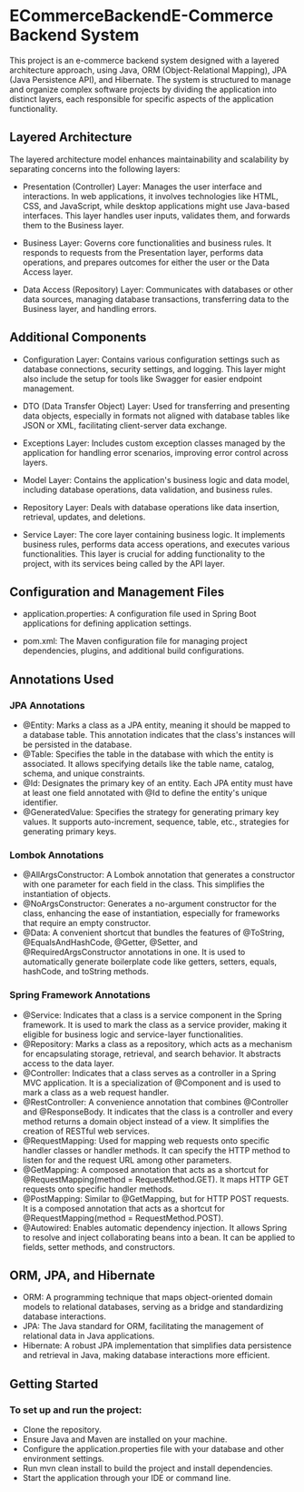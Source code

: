# ECommerceBackendE-Commerce Backend System
This project is an e-commerce backend system designed with a layered architecture approach, using Java, ORM (Object-Relational Mapping), JPA (Java Persistence API), and Hibernate. The system is structured to manage and organize complex software projects by dividing the application into distinct layers, each responsible for specific aspects of the application functionality.

## Layered Architecture
The layered architecture model enhances maintainability and scalability by separating concerns into the following layers:

- Presentation (Controller) Layer: Manages the user interface and interactions. In web applications, it involves technologies like HTML, CSS, and JavaScript, while desktop applications might use Java-based interfaces. This layer handles user inputs, validates them, and forwards them to the Business layer.

- Business Layer: Governs core functionalities and business rules. It responds to requests from the Presentation layer, performs data operations, and prepares outcomes for either the user or the Data Access layer.

- Data Access (Repository) Layer: Communicates with databases or other data sources, managing database transactions, transferring data to the Business layer, and handling errors.

## Additional Components
- Configuration Layer: Contains various configuration settings such as database connections, security settings, and logging. This layer might also include the setup for tools like Swagger for easier endpoint management.

- DTO (Data Transfer Object) Layer: Used for transferring and presenting data objects, especially in formats not aligned with database tables like JSON or XML, facilitating client-server data exchange.

- Exceptions Layer: Includes custom exception classes managed by the application for handling error scenarios, improving error control across layers.

- Model Layer: Contains the application's business logic and data model, including database operations, data validation, and business rules.

- Repository Layer: Deals with database operations like data insertion, retrieval, updates, and deletions.

- Service Layer: The core layer containing business logic. It implements business rules, performs data access operations, and executes various functionalities. This layer is crucial for adding functionality to the project, with its services being called by the API layer.

## Configuration and Management Files
- application.properties: A configuration file used in Spring Boot applications for defining application settings.

- pom.xml: The Maven configuration file for managing project dependencies, plugins, and additional build configurations.

## Annotations Used
### JPA Annotations
- @Entity: Marks a class as a JPA entity, meaning it should be mapped to a database table. This annotation indicates that the class's instances will be persisted in the database.
- @Table: Specifies the table in the database with which the entity is associated. It allows specifying details like the table name, catalog, schema, and unique constraints.
- @Id: Designates the primary key of an entity. Each JPA entity must have at least one field annotated with @Id to define the entity's unique identifier.
- @GeneratedValue: Specifies the strategy for generating primary key values. It supports auto-increment, sequence, table, etc., strategies for generating primary keys.
### Lombok Annotations
- @AllArgsConstructor: A Lombok annotation that generates a constructor with one parameter for each field in the class. This simplifies the instantiation of objects.
- @NoArgsConstructor: Generates a no-argument constructor for the class, enhancing the ease of instantiation, especially for frameworks that require an empty constructor.
- @Data: A convenient shortcut that bundles the features of @ToString, @EqualsAndHashCode, @Getter, @Setter, and @RequiredArgsConstructor annotations in one. It is used to automatically generate boilerplate code like getters, setters, equals, hashCode, and toString methods.
### Spring Framework Annotations
- @Service: Indicates that a class is a service component in the Spring framework. It is used to mark the class as a service provider, making it eligible for business logic and service-layer functionalities.
- @Repository: Marks a class as a repository, which acts as a mechanism for encapsulating storage, retrieval, and search behavior. It abstracts access to the data layer.
- @Controller: Indicates that a class serves as a controller in a Spring MVC application. It is a specialization of @Component and is used to mark a class as a web request handler.
- @RestController: A convenience annotation that combines @Controller and @ResponseBody. It indicates that the class is a controller and every method returns a domain object instead of a view. It simplifies the creation of RESTful web services.
- @RequestMapping: Used for mapping web requests onto specific handler classes or handler methods. It can specify the HTTP method to listen for and the request URL among other parameters.
- @GetMapping: A composed annotation that acts as a shortcut for @RequestMapping(method = RequestMethod.GET). It maps HTTP GET requests onto specific handler methods.
- @PostMapping: Similar to @GetMapping, but for HTTP POST requests. It is a composed annotation that acts as a shortcut for @RequestMapping(method = RequestMethod.POST).
- @Autowired: Enables automatic dependency injection. It allows Spring to resolve and inject collaborating beans into a bean. It can be applied to fields, setter methods, and constructors.

## ORM, JPA, and Hibernate
- ORM: A programming technique that maps object-oriented domain models to relational databases, serving as a bridge and standardizing database interactions.
- JPA: The Java standard for ORM, facilitating the management of relational data in Java applications.
- Hibernate: A robust JPA implementation that simplifies data persistence and retrieval in Java, making database interactions more efficient.

## Getting Started
### To set up and run the project:

- Clone the repository.
- Ensure Java and Maven are installed on your machine.
- Configure the application.properties file with your database and other environment settings.
- Run mvn clean install to build the project and install dependencies.
- Start the application through your IDE or command line.
